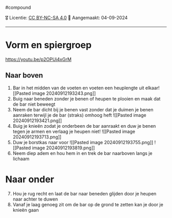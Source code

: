 #compound 

🎖️ Licentie: [CC BY-NC-SA 4.0](https://creativecommons.org/licenses/by-nc-sa/4.0/)
📅 Aangemaakt: 04-09-2024

---
# Vorm en spiergroep
https://youtu.be/p2OPUi4xGrM

## Naar boven
1. Bar in het midden van de voeten en voeten een heuplengte uit elkaar![[Pasted image 20240912193243.png]]
2. Buig naar beneden zonder je benen of heupen te plooien en maak dat de bar niet beweegt
3. Neem de bar dicht bij je benen vast zonder dat je duimen je benen aanraken terwijl je de bar (straks) omhoog heft ![[Pasted image 20240912193421.png]]
4. Buig je knieën zodat je onderbeen de bar aanraakt en duw je benen tegen je armen en verlaag je heupen niet! ![[Pasted image 20240912193713.png]]
5. Duw je borstkas naar voor ![[Pasted image 20240912193755.png]] ![[Pasted image 20240912193819.png]]
6. Neem diep adem en hou hem in en trek de bar naarboven langs je lichaam

# Naar onder
7. Hou je rug recht en laat de bar naar beneden glijden door je heupen naar achter te duwen
8. Vanaf je laag genoeg zit om de bar op de grond te zetten kan je door je knieën gaan
